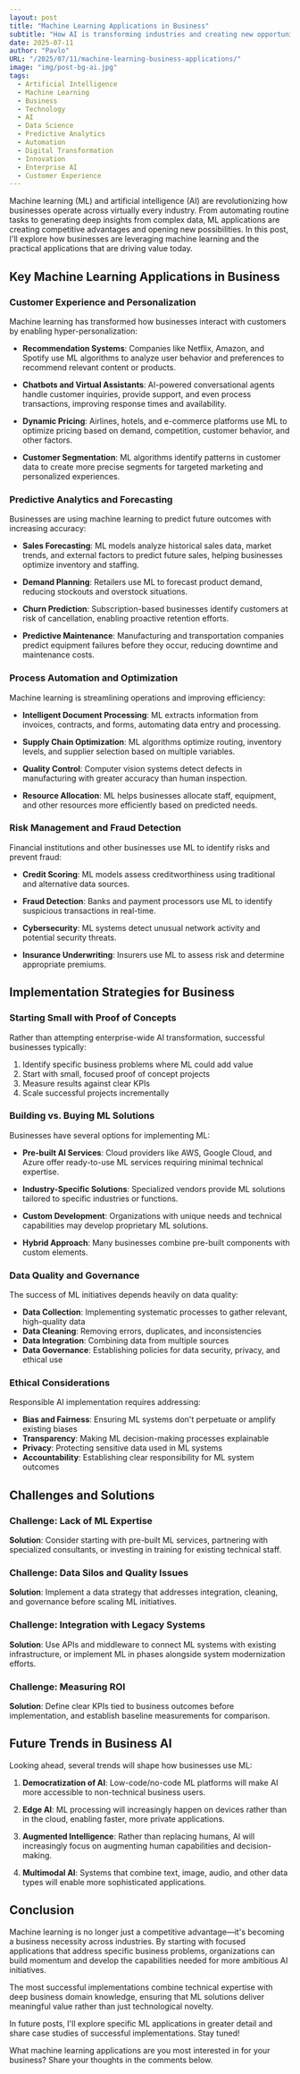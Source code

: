 ```yaml
---
layout: post
title: "Machine Learning Applications in Business"
subtitle: "How AI is transforming industries and creating new opportunities"
date: 2025-07-11
author: "Pavlo"
URL: "/2025/07/11/machine-learning-business-applications/"
image: "img/post-bg-ai.jpg"
tags:
  - Artificial Intelligence
  - Machine Learning
  - Business
  - Technology
  - AI
  - Data Science
  - Predictive Analytics
  - Automation
  - Digital Transformation
  - Innovation
  - Enterprise AI
  - Customer Experience
---
```


Machine learning (ML) and artificial intelligence (AI) are revolutionizing how businesses operate across virtually every industry. From automating routine tasks to generating deep insights from complex data, ML applications are creating competitive advantages and opening new possibilities. In this post, I'll explore how businesses are leveraging machine learning and the practical applications that are driving value today.

## Key Machine Learning Applications in Business

### Customer Experience and Personalization

Machine learning has transformed how businesses interact with customers by enabling hyper-personalization:

- **Recommendation Systems**: Companies like Netflix, Amazon, and Spotify use ML algorithms to analyze user behavior and preferences to recommend relevant content or products.

- **Chatbots and Virtual Assistants**: AI-powered conversational agents handle customer inquiries, provide support, and even process transactions, improving response times and availability.

- **Dynamic Pricing**: Airlines, hotels, and e-commerce platforms use ML to optimize pricing based on demand, competition, customer behavior, and other factors.

- **Customer Segmentation**: ML algorithms identify patterns in customer data to create more precise segments for targeted marketing and personalized experiences.

### Predictive Analytics and Forecasting

Businesses are using machine learning to predict future outcomes with increasing accuracy:

- **Sales Forecasting**: ML models analyze historical sales data, market trends, and external factors to predict future sales, helping businesses optimize inventory and staffing.

- **Demand Planning**: Retailers use ML to forecast product demand, reducing stockouts and overstock situations.

- **Churn Prediction**: Subscription-based businesses identify customers at risk of cancellation, enabling proactive retention efforts.

- **Predictive Maintenance**: Manufacturing and transportation companies predict equipment failures before they occur, reducing downtime and maintenance costs.

### Process Automation and Optimization

Machine learning is streamlining operations and improving efficiency:

- **Intelligent Document Processing**: ML extracts information from invoices, contracts, and forms, automating data entry and processing.

- **Supply Chain Optimization**: ML algorithms optimize routing, inventory levels, and supplier selection based on multiple variables.

- **Quality Control**: Computer vision systems detect defects in manufacturing with greater accuracy than human inspection.

- **Resource Allocation**: ML helps businesses allocate staff, equipment, and other resources more efficiently based on predicted needs.

### Risk Management and Fraud Detection

Financial institutions and other businesses use ML to identify risks and prevent fraud:

- **Credit Scoring**: ML models assess creditworthiness using traditional and alternative data sources.

- **Fraud Detection**: Banks and payment processors use ML to identify suspicious transactions in real-time.

- **Cybersecurity**: ML systems detect unusual network activity and potential security threats.

- **Insurance Underwriting**: Insurers use ML to assess risk and determine appropriate premiums.

## Implementation Strategies for Business

### Starting Small with Proof of Concepts

Rather than attempting enterprise-wide AI transformation, successful businesses typically:

1. Identify specific business problems where ML could add value
2. Start with small, focused proof of concept projects
3. Measure results against clear KPIs
4. Scale successful projects incrementally

### Building vs. Buying ML Solutions

Businesses have several options for implementing ML:

- **Pre-built AI Services**: Cloud providers like AWS, Google Cloud, and Azure offer ready-to-use ML services requiring minimal technical expertise.

- **Industry-Specific Solutions**: Specialized vendors provide ML solutions tailored to specific industries or functions.

- **Custom Development**: Organizations with unique needs and technical capabilities may develop proprietary ML solutions.

- **Hybrid Approach**: Many businesses combine pre-built components with custom elements.

### Data Quality and Governance

The success of ML initiatives depends heavily on data quality:

- **Data Collection**: Implementing systematic processes to gather relevant, high-quality data
- **Data Cleaning**: Removing errors, duplicates, and inconsistencies
- **Data Integration**: Combining data from multiple sources
- **Data Governance**: Establishing policies for data security, privacy, and ethical use

### Ethical Considerations

Responsible AI implementation requires addressing:

- **Bias and Fairness**: Ensuring ML systems don't perpetuate or amplify existing biases
- **Transparency**: Making ML decision-making processes explainable
- **Privacy**: Protecting sensitive data used in ML systems
- **Accountability**: Establishing clear responsibility for ML system outcomes

## Challenges and Solutions

### Challenge: Lack of ML Expertise

**Solution**: Consider starting with pre-built ML services, partnering with specialized consultants, or investing in training for existing technical staff.

### Challenge: Data Silos and Quality Issues

**Solution**: Implement a data strategy that addresses integration, cleaning, and governance before scaling ML initiatives.

### Challenge: Integration with Legacy Systems

**Solution**: Use APIs and middleware to connect ML systems with existing infrastructure, or implement ML in phases alongside system modernization efforts.

### Challenge: Measuring ROI

**Solution**: Define clear KPIs tied to business outcomes before implementation, and establish baseline measurements for comparison.

## Future Trends in Business AI

Looking ahead, several trends will shape how businesses use ML:

1. **Democratization of AI**: Low-code/no-code ML platforms will make AI more accessible to non-technical business users.

2. **Edge AI**: ML processing will increasingly happen on devices rather than in the cloud, enabling faster, more private applications.

3. **Augmented Intelligence**: Rather than replacing humans, AI will increasingly focus on augmenting human capabilities and decision-making.

4. **Multimodal AI**: Systems that combine text, image, audio, and other data types will enable more sophisticated applications.

## Conclusion

Machine learning is no longer just a competitive advantage—it's becoming a business necessity across industries. By starting with focused applications that address specific business problems, organizations can build momentum and develop the capabilities needed for more ambitious AI initiatives.

The most successful implementations combine technical expertise with deep business domain knowledge, ensuring that ML solutions deliver meaningful value rather than just technological novelty.

In future posts, I'll explore specific ML applications in greater detail and share case studies of successful implementations. Stay tuned!

What machine learning applications are you most interested in for your business? Share your thoughts in the comments below.